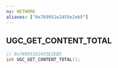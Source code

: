 ```yaml
---
ns: NETWORK
aliases: ["0x769951e2455e2eb5"]
---
```

## UGC_GET_CONTENT_TOTAL

```c
// 0x769951E2455E2EB5
int UGC_GET_CONTENT_TOTAL();
```
